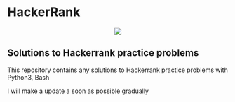 # HackerRank
<p align="center"><a href="https://www.hackerrank.com/teddams047"><img src="https://i0.wp.com/gradsingames.com/wp-content/uploads/2016/05/856771_668224053197841_1943699009_o.png" ></a></p>

## Solutions to Hackerrank practice problems


This repository contains any solutions to Hackerrank practice problems with Python3, Bash

I will make a update a soon as possible gradually
